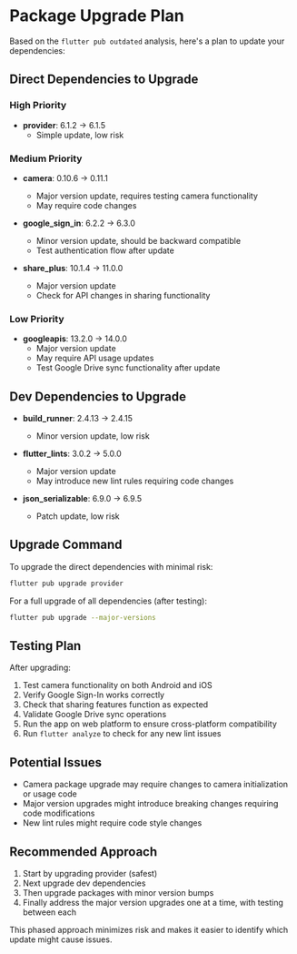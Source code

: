 # Package Upgrade Plan

Based on the `flutter pub outdated` analysis, here's a plan to update your dependencies:

## Direct Dependencies to Upgrade

### High Priority
- **provider**: 6.1.2 → 6.1.5
  - Simple update, low risk

### Medium Priority
- **camera**: 0.10.6 → 0.11.1 
  - Major version update, requires testing camera functionality
  - May require code changes

- **google_sign_in**: 6.2.2 → 6.3.0
  - Minor version update, should be backward compatible
  - Test authentication flow after update

- **share_plus**: 10.1.4 → 11.0.0
  - Major version update
  - Check for API changes in sharing functionality

### Low Priority
- **googleapis**: 13.2.0 → 14.0.0
  - Major version update
  - May require API usage updates
  - Test Google Drive sync functionality after update

## Dev Dependencies to Upgrade

- **build_runner**: 2.4.13 → 2.4.15
  - Minor version update, low risk

- **flutter_lints**: 3.0.2 → 5.0.0
  - Major version update
  - May introduce new lint rules requiring code changes

- **json_serializable**: 6.9.0 → 6.9.5
  - Patch update, low risk

## Upgrade Command

To upgrade the direct dependencies with minimal risk:

```bash
flutter pub upgrade provider
```

For a full upgrade of all dependencies (after testing):

```bash
flutter pub upgrade --major-versions
```

## Testing Plan

After upgrading:

1. Test camera functionality on both Android and iOS
2. Verify Google Sign-In works correctly
3. Check that sharing features function as expected
4. Validate Google Drive sync operations
5. Run the app on web platform to ensure cross-platform compatibility
6. Run `flutter analyze` to check for any new lint issues

## Potential Issues

- Camera package upgrade may require changes to camera initialization or usage code
- Major version upgrades might introduce breaking changes requiring code modifications
- New lint rules might require code style changes

## Recommended Approach

1. Start by upgrading provider (safest)
2. Next upgrade dev dependencies
3. Then upgrade packages with minor version bumps
4. Finally address the major version upgrades one at a time, with testing between each

This phased approach minimizes risk and makes it easier to identify which update might cause issues.
